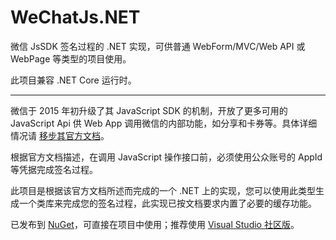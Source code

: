 # WeChatJs.NET #


微信 JsSDK 签名过程的 .NET 实现，可供普通 WebForm/MVC/Web API 或 WebPage 等类型的项目使用。

此项目兼容 .NET Core 运行时。

----------

微信于 2015 年初升级了其 JavaScript SDK 的机制，开放了更多可用的 JavaScript Api 供 Web App 调用微信的内部功能，如分享和卡券等。具体详细情况请 [移步其官方文档](http://mp.weixin.qq.com/wiki/7/aaa137b55fb2e0456bf8dd9148dd613f.html "微信JS-SDK说明文档")。


根据官方文档描述，在调用 JavaScript 操作接口前，必须使用公众账号的 AppId 等凭据完成签名过程。

此项目是根据该官方文档所述而完成的一个 .NET 上的实现，您可以使用此类型生成一个类库来完成您的签名过程，此实现已按文档要求内置了必要的缓存功能。

已发布到 [NuGet](https://www.nuget.org/packages/WeChatJs.NET/)，可直接在项目中使用；推荐使用 [Visual Studio 社区版](https://www.visualstudio.com/en-us/products/visual-studio-community-vs.aspx)。